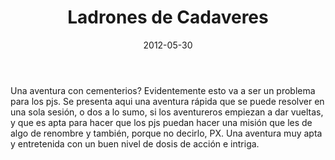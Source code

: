 ﻿---
title: Ladrones de Cadaveres
summary: 'El cementerio de Robleda está sufriendo las visitas de ladrones de tumbas y saqueadores. ¿Qué se oculta tras esos robos? ¿Son sólo ladrones o hay algo maligno detrás?'
authors:
  - José Manuel Palacios Rodrigo
date: 2012-05-30
type: post
categories:
- No oficial
tags:
- aventura
- misterio
minlevels: "1"
maxlevels: "2"
prices: gratis
session: "2"
mincharacters: "3"
maxcharacters: "4"
eval: no oficial
cover: "ladrones-de-cadaveres.jpg"
download: "ladrones-de-cadaveres.pdf"
moreinfo: ""
license: "OGL"
draft: false

---

Una aventura con cementerios? Evidentemente esto va a ser un problema para los pjs.
Se presenta aqui una aventura rápida que se puede resolver en una sola sesión, o dos a lo sumo, si los aventureros empiezan a dar vueltas, y que es apta para hacer que los pjs puedan hacer una misión que les de algo de renombre y también, porque no decirlo, PX.
Una aventura muy apta y entretenida con un buen nivel de dosis de acción e intriga.
